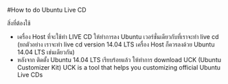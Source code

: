 
#How to do Ubuntu Live CD

สิ่งที่ต้องใช้
- เครื่อง Host ที่จะใช้ทำ LIVE CD ให้ทำการลง Ubuntu เวอร์ชั่นเดียวกับที่เราจะทำ live cd 
  (ยกตัวอย่าง เราจะทำ live cd version 14.04 LTS เครื่อง Host ก็ควรลงด้วย Ubuntu 14.04 LTS เช่นเดียวกัน)
- หลังจาก ติดตั้ง Ubuntu 14.04 LTS เรียบร้อยแล้ว ให้ทำการ download UCK (Ubuntu Customizer Kit)
  UCK is a tool that helps you customizing official Ubuntu Live CDs 
  
